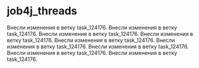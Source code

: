 # job4j_threads
Внесли изменения в ветку task_124176.
Внесли изменения в ветку task_124176.
Внесли изменения в ветку task_124176.
Внесли изменения в ветку task_124176.
Внесли изменения в ветку task_124176.
Внесли изменения в ветку task_124176.
Внесли изменения в ветку task_124176.
Внесли изменения в ветку task_124176.
Внесли изменения в ветку task_124176.
